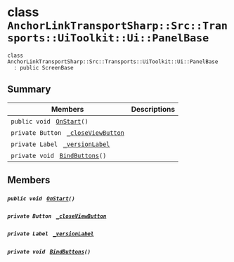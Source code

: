 # class `AnchorLinkTransportSharp::Src::Transports::UiToolkit::Ui::PanelBase` 

```
class AnchorLinkTransportSharp::Src::Transports::UiToolkit::Ui::PanelBase
  : public ScreenBase
```

## Summary

 Members                                | Descriptions                                
----------------------------------------|---------------------------------------------
`public void ` [`OnStart`](#class_anchor_link_transport_sharp_1_1_src_1_1_transports_1_1_ui_toolkit_1_1_ui_1_1_panel_base_1add808b4d5f2a80991bebc15c85da630c)`()` | 
`private Button ` [`_closeViewButton`](#class_anchor_link_transport_sharp_1_1_src_1_1_transports_1_1_ui_toolkit_1_1_ui_1_1_panel_base_1aefa810109f4fcd16559164bb31eef046) | 
`private Label ` [`_versionLabel`](#class_anchor_link_transport_sharp_1_1_src_1_1_transports_1_1_ui_toolkit_1_1_ui_1_1_panel_base_1aaf9df41a13f11f7c9bbe64e4ab8d2656) | 
`private void ` [`BindButtons`](#class_anchor_link_transport_sharp_1_1_src_1_1_transports_1_1_ui_toolkit_1_1_ui_1_1_panel_base_1ac0a62408f7b64fe84a8a710e7119b60b)`()` | 

## Members

##### `public void ` [`OnStart`](#class_anchor_link_transport_sharp_1_1_src_1_1_transports_1_1_ui_toolkit_1_1_ui_1_1_panel_base_1add808b4d5f2a80991bebc15c85da630c)`()` 

##### `private Button ` [`_closeViewButton`](#class_anchor_link_transport_sharp_1_1_src_1_1_transports_1_1_ui_toolkit_1_1_ui_1_1_panel_base_1aefa810109f4fcd16559164bb31eef046) 

##### `private Label ` [`_versionLabel`](#class_anchor_link_transport_sharp_1_1_src_1_1_transports_1_1_ui_toolkit_1_1_ui_1_1_panel_base_1aaf9df41a13f11f7c9bbe64e4ab8d2656) 

##### `private void ` [`BindButtons`](#class_anchor_link_transport_sharp_1_1_src_1_1_transports_1_1_ui_toolkit_1_1_ui_1_1_panel_base_1ac0a62408f7b64fe84a8a710e7119b60b)`()` 

